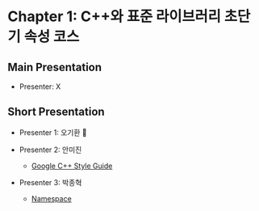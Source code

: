 # Chapter 1: C++와 표준 라이브러리 초단기 속성 코스

## Main Presentation 

- Presenter: X

## Short Presentation

- Presenter 1: 오기환 💸

- Presenter 2: 안미진
  - [Google C++ Style Guide](slides/ch1-google-cpp-style-guide.pdf)
  
- Presenter 3: 박종혁
  - [Namespace](slides/ch1-namespace.pdf)